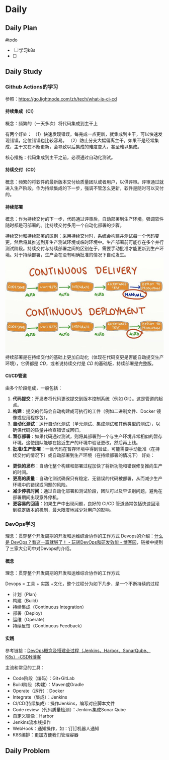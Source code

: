 # Daily
## Daily Plan
#todo
- [ ] 学习k8s
- [ ] 
## Daily Study
### Github Actions的学习
参照：https://go.lightnode.com/zh/tech/what-is-ci-cd
#### 持续集成（CI）
概念：频繁的（一天多次）将代码集成到主干上

有两个好处：
（1）快速发现错误。每完成一点更新，就集成到主干，可以快速发现错误，定位错误也比较容易。
（2）防止分支大幅偏离主干。如果不是经常集成，主干又在不断更新，会导致以后集成的难度变大，甚至难以集成。

核心措施：代码集成到主干之前，必须通过自动化测试。

#### 持续交付（CD）
概念：频繁的将软件的最新版本交付给质量团队或者用户，以供评审。评审通过就进入生产阶段。作为持续集成的下一步，强调不管怎么更新，软件是随时可以交付的。

#### 持续部署
概念：作为持续交付的下一步，代码通过评审后，自动部署到生产环境。强调软件随时都是可部署的。比持续交付多用一个自动化部署的步骤。

持续交付和持续部署的区别：采用持续交付时，系统会构建并测试每一个代码变更，然后将其推送到非生产测试环境或临时环境中。生产部署前可能存在多个并行测试阶段。持续交付与持续部署之间的区别在于，需要手动批准才能更新到生产环境。对于持续部署，生产会在没有明确批准的情况下自动发生。
![](attachments/Pasted%20image%2020250503210640.png)
持续部署是在持续交付的基础上更加自动化（体现在代码变更是否能自动提交生产环境），它俩都是 _CD_，或者说持续交付是 _CD_ 的基础版，持续部署是完整版。

#### CI/CD管道
由多个阶段组成，一般包括：
1. **代码提交**：开发者将代码更改提交到版本控制系统（例如 Git）。这是管道的起点。
2. **构建**：提交的代码会自动构建成可执行的工件（例如二进制文件、Docker 镜像或应用程序包）。
3. **自动化测试**：运行自动化测试（单元测试、集成测试和其他类型的测试），以确保代码的质量并检查错误或回归。
4. **暂存部署**：如果代码通过测试，则将其部署到一个与生产环境非常相似的暂存环境。这使团队能够在接近生产的环境中验证更改，然后再上线。
5. **批准/生产部署**：一旦代码在暂存环境中得到验证，可能需要手动批准（在持续交付的情况下）或自动部署到生产环境（在持续部署的情况下）
好处：
- **更快的发布**：自动化整个构建和部署过程加快了将新功能和错误修复推向生产的时间。
- **更高的质量**：自动化测试确保只有稳定、无错误的代码被部署，从而减少生产环境中的错误或问题的风险。
- **减少停机时间**：通过自动化部署和测试阶段，团队可以及早识别问题，避免在部署期间出现意外停机。
- **更容易的回滚**：如果生产中出现问题，良好的 CI/CD 管道通常包括快速回滚到稳定版本的机制，最大限度地减少对用户的影响。

### DevOps学习
理念：贯穿整个开发周期的开发和运维综合协作的工作方式
Devops的介绍：[什么是 DevOps？看这一篇就够了！ - 玩转DevOps和研发效能 - 博客园](https://www.cnblogs.com/DevLake-DevStream/p/what-is-devops.html)，链接中提到了三家大公司中对Devops的介绍。

#### 概念
理念：贯穿整个开发周期的开发和运维综合协作的工作方式

Devops = 工具 + 实践 +文化，整个过程分为如下几步，是一个不断持续的过程
- 计划（Plan）
- 构建（Build）
- 持续集成（Continuous Integration）
- 部署（Deploy）
- 运维（Operate）
- 持续反馈（Continuous Feedback）
#### 实践
参考链接：[DevOps概念及搭建全过程（Jenkins、Harbor、SonarQube、K8s）-CSDN博客](https://blog.csdn.net/weixin_45565886/article/details/129763344)

主流和常见的工具：
- Code阶段（编码）：Git+GitLab
- Build阶段（构建）：Maven或Gradle
- Operate（运行）：Docker
- Integrate（集成）：Jenkins
- CI/CD(持续集成)：操作Jenkins，编写对应脚本文件
- Code review（代码质量检测）：Jenkins集成Sonar Qube
- 自定义镜像：Harbor
- Jenkins流水线操作
- WebHook：通知操作，如：钉钉机器人通知
- K8S编排：更加方便我们管理容器

## Daily Problem